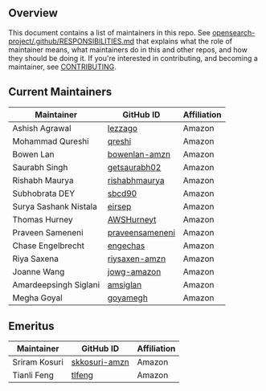## Overview

This document contains a list of maintainers in this repo. See [opensearch-project/.github/RESPONSIBILITIES.md](https://github.com/opensearch-project/.github/blob/main/RESPONSIBILITIES.md#maintainer-responsibilities) that explains what the role of maintainer means, what maintainers do in this and other repos, and how they should be doing it. If you're interested in contributing, and becoming a maintainer, see [CONTRIBUTING](CONTRIBUTING.md).

## Current Maintainers

| Maintainer            | GitHub ID                                           | Affiliation |
|-----------------------|-----------------------------------------------------|------------|
| Ashish Agrawal        | [lezzago](https://github.com/lezzago)               | Amazon     |
| Mohammad Qureshi      | [qreshi](https://github.com/qreshi)                 | Amazon     |
| Bowen Lan             | [bowenlan-amzn](https://github.com/bowenlan-amzn)   | Amazon     |
| Saurabh Singh         | [getsaurabh02](https://github.com/getsaurabh02)     | Amazon     |
| Rishabh Maurya        | [rishabhmaurya](https://github.com/rishabhmaurya)   | Amazon     |
| Subhobrata DEY        | [sbcd90](https://github.com/sbcd90)                 | Amazon     |
| Surya Sashank Nistala | [eirsep](https://github.com/eirsep)                 | Amazon     |
| Thomas Hurney         | [AWSHurneyt](https://github.com/AWSHurneyt)         | Amazon     |
| Praveen Sameneni      | [praveensameneni](https://github.com/praveensameneni) | Amazon     |
| Chase Engelbrecht     | [engechas](https://github.com/engechas)             | Amazon     |
| Riya Saxena           | [riysaxen-amzn](https://github.com/riysaxen-amzn)   | Amazon    |
| Joanne Wang           | [jowg-amazon](https://github.com/jowg-amazon)       | Amazon    |
| Amardeepsingh Siglani | [amsiglan](https://github.com/amsiglan)             | Amazon    | 
| Megha Goyal           | [goyamegh](https://github.com/goyamegh)   | Amazon    | 

## Emeritus

| Maintainer              | GitHub ID                                   | Affiliation |
|-------------------------|---------------------------------------------| ----------- |
| Sriram Kosuri    | [skkosuri-amzn](https://github.com/skkosuri-amzn) | Amazon      |
| Tianli Feng      | [tlfeng](https://github.com/tlfeng)               | Amazon      |
